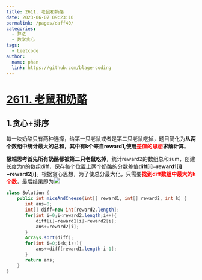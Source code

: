 ```yaml
---
title: 2611. 老鼠和奶酪
date: 2023-06-07 09:23:10
permalink: /pages/daff40/
categories:
  - 算法
  - 数学贪心
tags:
  - Leetcode
author: 
  name: phan
  link: https://github.com/blage-coding
---
```

# [2611. 老鼠和奶酪](https://leetcode.cn/problems/mice-and-cheese/)

## 1.贪心+排序

每一块奶酪只有两种选择，给第一只老鼠或者是第二只老鼠吃掉，题目简化为**从两个数组中统计最大的总和，其中有k个来自reward1,使用<font color="red">差值的思想</font>求解计算**。

**极端思考首先所有奶酪都被第二只老鼠吃掉**，统计reward2的数组总和sum，创建长度为n的数组diff，保存每个位置上两个奶酪的分数差值**diff\[i\]=reward1\[i\]−reward2\[i\]**。根据贪心思想，为了使总分最大化，只需要<font color="red">**找到diff数组中最大的k个数**</font>，最后结果即为![](https://jsd.cdn.zzko.cn/gh/blage-coding/picx-images-hosting@master/20230607/image.7jzv8vprq440.webp)

```java
class Solution {
    public int miceAndCheese(int[] reward1, int[] reward2, int k) {
       int ans=0;
       int[] diff=new int[reward2.length];
       for(int i=0;i<reward2.length;i++){
           diff[i]=reward1[i]-reward2[i];
           ans+=reward2[i];
       }
       Arrays.sort(diff);
       for(int i=0;i<k;i++){
           ans+=diff[reward1.length-i-1];
       }
       return ans;
    }
}
```



